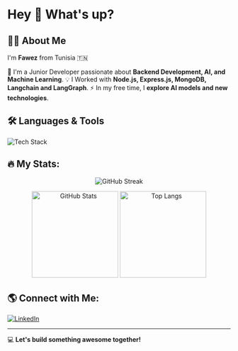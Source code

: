 # Hey 👋 What's up?

## 👨‍💻 About Me
I'm **Fawez** from Tunisia 🇹🇳

🚀 I'm a Junior Developer passionate about **Backend Development, AI, and Machine Learning**.
💡 I Worked with **Node.js, Express.js, MongoDB, Langchain and LangGraph**.
⚡ In my free time, I **explore AI models and new technologies**.

## 🛠️ Languages & Tools
<p>
  <img src="https://skillicons.dev/icons?i=js,ts,html,css,react,nextjs,nodejs,express,mongodb,mysql,postgres,docker,git,linux,python,c,java,springboot" alt="Tech Stack" />
</p>

## 🔥 My Stats:
<p align="center">
  <img src="https://github-readme-streak-stats.herokuapp.com/?user=fawez9&theme=dark" alt="GitHub Streak" />
</p>

<p align="center">
  <img src="https://github-readme-stats.vercel.app/api?username=fawez9&show_icons=true&theme=dark" height="195" alt="GitHub Stats" />
  <img src="https://github-readme-stats.vercel.app/api/top-langs/?username=fawez9&layout=compact&theme=dark" height="195" alt="Top Langs" />
</p>

## 🌎 Connect with Me:
[![LinkedIn](https://img.shields.io/badge/LinkedIn-blue?style=for-the-badge&logo=linkedin)](https://linkedin.com/in/fawez-hattabi-9a3264253/)

---
💻 **Let's build something awesome together!**
